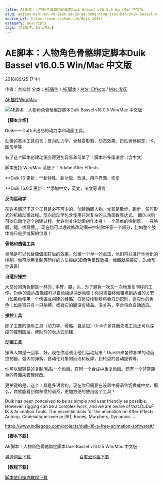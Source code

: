 ```yaml
---
title: AE脚本：人物角色骨骼绑定脚本Duik Bassel v16.0.5 Win/Mac 中文版
slug: aejiao-ben-ren-wu-jiao-se-gu-ge-bang-ding-jiao-ben-duik-bassel-v16-0-5-win-mac-zhong-wen-ban
source_url: https://www.lookae.com/duik-1605/
category: aescripts
tags: [AE插件, Win/Mac]
---
```

# AE脚本：人物角色骨骼绑定脚本Duik Bassel v16.0.5 Win/Mac 中文版

2018/09/25 17:44

作者：大众脸
分类：[AE插件](https://www.lookae.com/after-effects/aechajian/) / [AE脚本](https://www.lookae.com/after-effects/aescripts/) / [After Effects](https://www.lookae.com/after-effects/) / [Mac 专区](https://www.lookae.com/mac-osx/)

[AE插件](https://www.lookae.com/tag/ae%e6%8f%92%e4%bb%b6/)[Win/Mac](https://www.lookae.com/tag/winmac/)

![AE脚本：人物角色骨骼绑定脚本Duik Bassel v16.0.5 Win/Mac 中文版](https://img.alicdn.com/imgextra/i4/705956171/TB2WgYJfVXXXXb4XXXXXXXXXXXX_!!705956171.gif "AE脚本：人物角色骨骼绑定脚本Duik Bassel v16.0.5 Win/Mac 中文版-LookAE.com")

[](https://cloud.video.taobao.com//play/u/705956171/p/1/e/6/t/1/50192796653.mp4?_=1")

**【脚本介绍】**

Duik——DuDuF出品的动力学和动画工具。

动画的基本工具包含：反向动力学、骨骼变形器、动态效果、自动骨骼绑定，IK，图形学等

有了这个脚本创建动画变得更加容易和简单了！脚本带多国语言（含中文）

脚本支持 Win/Mac 系统下：Adobe After Effects

**Duik 16 更新：**新特性、新功能、改进、用户界面、修复

**Duik 16.0.5 更新：**添加中文，英文，法文等语言

**反向运动学**

在许多情况下这个工具是必不可少的，创建动画人物，尤其是散步，跑步，任何形式的机械动画过程。反向运动学包含使用非常复杂的三角函数表达式。 而Duik则可以自动化这个创建过程，允许你关注动画创作本身！一个简单的控制器，一只胳膊，腿，或肩膀，。现在您可以通过修改动画来控制你任意一个部分，比如整个肢体或只是手或脚的位置！

**骨骼和傀儡工具**

骨骼是可以代替傀儡图钉后的效果。创建一个单一的点击，他们可以进行本地化的控制。你可以用复制等同样的方法操纵3D角色呈现效果。傀儡就像蒙皮，Duik帮你设置!

**自适应操控**

大部分的角色都是一样的…手臂，腿，头…为了避免一次又一次地重复同样的工作，Duik的自适应操控可以自动操纵两足动物！你只需要移动锚点到适当的关节（如果你使用一个傀儡或创建的骨骼）自适应控制器将会自动识别，适应你的角色：如是否只有一只胳膊，或者它的腿没有膝盖。没关系，平台将会自动适应。

**操控工具**

除了主要的操纵工具（动力学、骨骼、自适应）Duik许多其他先进工具还可以深度的控制图层，帮助你的表达式创建…

**动画工具**

操纵人物是一回事，好，现在你必须让他们运动起来！Duik带来各种各样的动画控制器，强大的弹簧，自动化对象的延迟和反弹，到轮盘的自动旋转等。

你可以很容易的复制/粘贴一个动画，在同一个合成中重复动画。还有一个非常简单的界面来管理修改。

更关键的是，这个工具是多语言的，现在你只需要在设置中将语言切换成中文，那么，你就能看到你熟悉的语系，更加方便的使用这个工具！

Duik has been conceived to be as simple and user friendly as possible. However, rigging can be a complex work, and we are aware of that.DuDuF IK & Animation Tools. The essential tools for the animation on After Effects: Autorig, Cinématique inverse (IK), Bones, Morphers, Dynamics……

https://www.indiegogo.com/projects/duik-16-a-free-animation-software#/

**【脚本下载】**

AE脚本：人物角色骨骼绑定脚本Duik Bassel v16.0.5 Win/Mac 中文版

[城通网盘下载](https://lookae.ctfile.com/fs/680462-311814577)                                         [百度云网盘下载](https://pan.baidu.com/s/1GIkLtYHr-FcBYb9-wWV9vQ)

**【教程下载】**

[脚本使用操作教程下载](https://www.400gb.com/file/122991244)
